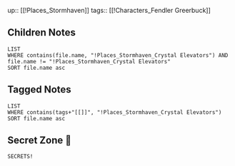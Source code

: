 up:: [[!Places_Stormhaven]]
tags:: [[!Characters_Fendler Greerbuck]]


## Children Notes
```dataview
LIST
WHERE contains(file.name, "!Places_Stormhaven_Crystal Elevators") AND file.name != "!Places_Stormhaven_Crystal Elevators"
SORT file.name asc
```

## Tagged Notes
```dataview
LIST
WHERE contains(tags+"[[]]", "!Places_Stormhaven_Crystal Elevators")
SORT file.name asc
```

## Secret Zone 👀
```spoiler-block
SECRETS!
```
